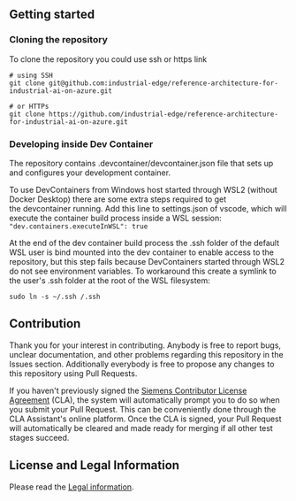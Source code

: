 <!--
Copyright (C) 2023 Siemens AG

SPDX-License-Identifier: MIT
-->

## Getting started

### Cloning the repository
To clone the repository you could use ssh or https link

```
# using SSH
git clone git@github.com:industrial-edge/reference-architecture-for-industrial-ai-on-azure.git

# or HTTPs
git clone https://github.com/industrial-edge/reference-architecture-for-industrial-ai-on-azure.git
```

### Developing inside Dev Container
The repository contains .devcontainer/devcontainer.json file that sets up and configures your development container.

To use DevContainers from Windows host started through WSL2 (without Docker Desktop) there are some extra steps required to get  
the devcontainer running. Add this line to settings.json of vscode, which will execute the container build process inside a WSL session:  
`"dev.containers.executeInWSL": true`

At the end of the dev container build process the .ssh folder of the default WSL user is bind mounted into the dev container
to enable access to the repository, but this step fails because DevContainers started through WSL2 do not see environment variables.
To workaround this create a symlink to the user's .ssh folder at the root of the WSL filesystem:
```
sudo ln -s ~/.ssh /.ssh
```

## Contribution

Thank you for your interest in contributing. Anybody is free to report bugs, unclear documentation, and other problems regarding this repository in the Issues section.
Additionally everybody is free to propose any changes to this repository using Pull Requests.

If you haven't previously signed the [Siemens Contributor License Agreement](https://cla-assistant.io/industrial-edge/) (CLA), the system will automatically prompt you to do so when you submit your Pull Request. This can be conveniently done through the CLA Assistant's online platform. Once the CLA is signed, your Pull Request will automatically be cleared and made ready for merging if all other test stages succeed.

## License and Legal Information

Please read the [Legal information](LICENSE.md).
